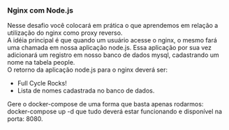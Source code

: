 ### Nginx com Node.js
Nesse desafio você colocará em prática o que aprendemos em relação a utilização do nginx como proxy reverso.   
A idéia principal é que quando um usuário acesse o nginx, o mesmo fará uma chamada em nossa aplicação node.js. Essa aplicação por sua vez adicionará um registro em nosso banco de dados mysql, cadastrando um nome na tabela people.  
O retorno da aplicação node.js para o nginx deverá ser:  
- Full Cycle Rocks!  
- Lista de nomes cadastrada no banco de dados.  

Gere o docker-compose de uma forma que basta apenas rodarmos: docker-compose up -d que tudo deverá estar funcionando e disponível na porta: 8080.  

